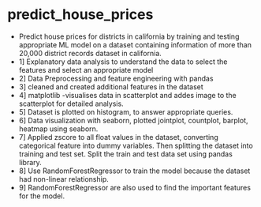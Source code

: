 # predict_house_prices
- Predict house prices for districts in california by training and testing appropriate ML model on a dataset containing information of more than 20,000 district records dataset in california.
- 1] Explanatory data analysis to understand the data to select the features and select an appropriate model 
- 2] Data Preprocessing and feature engineering with pandas 
- 3] cleaned and created additional features in the dataset
- 4] matplotlib -visualises data in scatterplot and addes image to the scatterplot for detailed analysis. 
- 5] Dataset is plotted on histogram, to answer appropriate queries.
- 6] Data visualization with seaborn, plotted jointplot, countplot, barplot, heatmap using seaborn.
- 7] Applied zscore to all float values in the dataset, converting categorical feature into dummy variables. Then splitting the dataset into training and test set. Split the train and test data set using pandas library.
- 8] Use RandomForestRegressor to train the model because the dataset had non-linear relationship.
- 9] RandomForestRegressor are also used to find the important features for the model.
